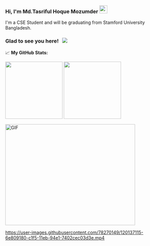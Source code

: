 ### Hi, I'm Md.Tasriful Hoque Mozumder</a> <img src="https://media.giphy.com/media/hvRJCLFzcasrR4ia7z/giphy.gif" width="25px">

I'm a CSE Student and will be graduating from Stamford University Bangladesh.

### Glad to see you here! &nbsp; ![](https://visitor-badge.glitch.me/badge?page_id=Tasrif007.Tasrif007)


📈 **My GitHub Stats:**
<p>
<img height="180em" src="https://github-readme-stats.vercel.app/api?username=Tasrif007&show_icons=true&hide_border=true&&count_private=true&include_all_commits=true" />
<img height="180em" src="https://github-readme-stats.vercel.app/api/top-langs/?username=Tasrif007&exclude_repo=KNN-Image-Classification&show_icons=true&hide_border=true&layout=compact&langs_count=8"/>
</p>

<img align="center" alt="GIF" src="https://github.com/Gapur/Gapur/blob/master/coding.gif?raw=true" width="408" height="318" />


https://user-images.githubusercontent.com/78270149/120137115-6e809180-c1f5-11eb-94e1-7402cec03d3e.mp4
